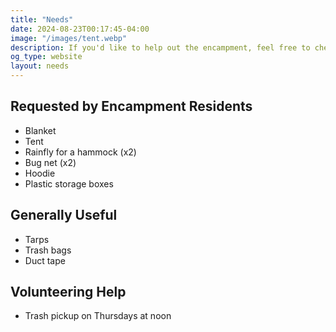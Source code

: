 ```yaml
---
title: "Needs"
date: 2024-08-23T00:17:45-04:00
image: "/images/tent.webp"
description: If you'd like to help out the encampment, feel free to check this page. I keep this up-to-date with our needs.
og_type: website
layout: needs
---
```


## Requested by Encampment Residents

- Blanket
- Tent
- Rainfly for a hammock (x2)
- Bug net (x2)
- Hoodie
- Plastic storage boxes

## Generally Useful
- Tarps
- Trash bags
- Duct tape

## Volunteering Help 
- Trash pickup on Thursdays at noon

